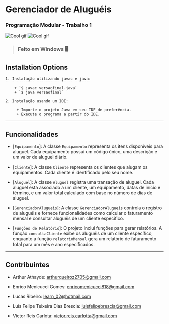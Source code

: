 # **Gerenciador de Aluguéis**

### Programação Modular - Trabalho 1 

![Cool gif](https://gifdb.com/images/high/coding-animated-laptop-flow-stream-ja04010rm5o68zfk.gif)
![Cool gif](https://gifdb.com/images/high/computer-programming-html-coding-ygk3aq1mwnfu4360.gif)

> ### Feito em Windows 🖥️ 

**Installation Options** 
---

```
1. Instalação utilizando javac e java:

    + `$ javac versaofinal.java`
    + `$ java versaofinal`

2. Instalação usando um IDE:

     + Importe o projeto Java em seu IDE de preferência.
     + Execute o programa a partir do IDE.
```

---
**Funcionalidades**
---

+ [`Equipamento`]: A classe `Equipamento` representa os itens disponíveis para aluguel. Cada equipamento possui um código único, uma descrição e um valor de aluguel diário.

+ [`Cliente`]: A classe `Cliente` representa os clientes que alugam os equipamentos. Cada cliente é identificado pelo seu nome.

+ [`Aluguel`]: A classe `Aluguel` registra uma transação de aluguel. Cada aluguel está associado a um cliente, um equipamento, datas de início e término, e um valor total calculado com base no número de dias de aluguel.

+ [`GerenciadorAlugueis`]: A classe `GerenciadorAlugueis` controla o registro de aluguéis e fornece funcionalidades como calcular o faturamento mensal e consultar aluguéis de um cliente específico.

+ [`Funções de Relatório`]: O projeto inclui funções para gerar relatórios. A função `consultaCliente` exibe os aluguéis de um cliente específico, enquanto a função `relatorioMensal` gera um relatório de faturamento total para um mês e ano especificados.

---

**Contribuintes**
---

+ Arthur Athayde:  arthurqueiroz2705@gmail.com

+ Enrico Menicucci Gomes: enricomenicucci818@gmail.com

+ Lucas Ribeiro: learn_02@hotmail.com

+ Luís Felipe Teixeira Dias Brescia: luisfelipebrescia@gmail.com

+ Victor Reis Carlota: victor.reis.carlotta@gmail.com
